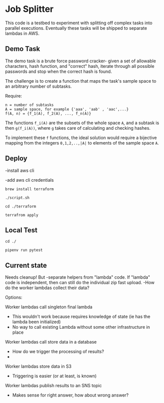 # Job Splitter

This code is a testbed to experiment with splitting off complex tasks into parallel executions. Eventually these tasks will be shipped to separate lambdas in AWS.

## Demo Task

The demo task is a brute force password cracker- given a set of allowable characters, hash function, and "correct" hash, iterate through all possible passwords and stop when the correct hash is found. 

The challenge is to create a function that maps the task's sample space to an arbitrary number of subtasks.

Require: 

```
n = number of subtasks
A = sample space, for example {'aaa', 'aab' , 'aac',...}
f(A, n) = {f_1(A), f_2(A), ..., f_n(A)}
```

The functions `f_i(A)` are the subsets of the whole space `A`, and a subtask is then `g(f_i(A))`, where `g` takes care of calculating and checking hashes. 

To implement these `f` functions, the ideal solution would require a bijective mapping from the integers `0,1,2,..,|A|` to elements of the sample space `A`.

## Deploy 

-install aws cli

-add aws cli credentials

`brew install terraform`

`./script.sh`

`cd ./terraform`

`terrafrom apply`

## Local Test

`cd ./`

`pipenv run pytest`

## Current state
Needs cleanup! But 
-separate helpers from "lambda" code. If "lambda" code is independent, then can still do the individual zip fast upload.
-How do the worker lambdas collect their data?

Options:

Worker lambdas call singleton final lambda
- This wouldn't work because requires knowledge of state (ie has the lambda been initialized)
- No way to call existing Lambda without some other infrastructure in place

Worker lambdas call store data in a database
- How do we trigger the processing of results?
- 

Worker lambdas store data in S3
- Triggering is easier (or at least, is known)

Worker lambdas publish results to an SNS topic
- Makes sense for right answer, how about wrong answer?
